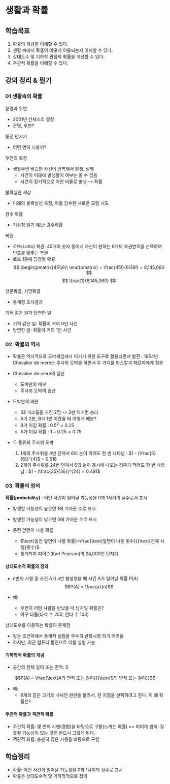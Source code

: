 # 생활과 확률

## 학습목표 

1. 확률의 개념을 이해할 수 있다.
2. 생활 속에서 확률이 어떻게 이용되는지 이해할 수 있다.
3. 상대도수 및 기하학 관점의 확률을 계산할 수 있다.
4. 주관적 확률을 이해할 수 있다.

## 강의 정리 & 필기

### 01 생활속의 확률

운명과 우연
- 2001년 산체스의 결정
  :
- 운명, 우연?

동전 던지기
- 어떤 면이 나올까?

우연의 측정
- 생활주변 비슷한 사건이 반복해서 발생, 실행
  - 사건이 미래에 발생할지 여부는 알 수 없음
  - 사건이 장기적으로 어떤 비율로 발생 -> 확률

불확실한 세상
- 미래의 불확실성 측정, 이를 감수한 새로운 모험 시도

강수 확률
- 기상청 일기 예보: 강수확률

복권
- 로또(Lotto) 복권: 45개의 숫자 중에서 자신이 원하는 6개의 복권번호를 선택하여 번호를 맞추는 복권
- 로또 1등에 당첨될 확률
$$
\begin{pmatrix}45\\6\\ \end{pmatrix} =  \frac{45!}{6!39!} = 8,145,060
$$
$$
\frac{1}{8,145,060}
$$

생존확률, 사망확률
- 통계청 조사결과

기적 같은 일과 당연한 일
- 기적 같은 일: 확률이 거의 0인 사건
- 당연한 일: 확률이 거의 1인 사건

### 02. 확률의 역사

- 확률은 역사적으로 도박게임에서 이기기 위한 도구로 활용되면서 발전
  : 1654년 Chevalier de mere는 주사위 도박을 하면서 두 가지를 파스칼과 페르마에게 질문

- Chevalier de mere의 질문
  - 도박판의 배부
  - 주사위 도박의 승산

- 도박판의 배분
  - 32 피스톨을 가진 2명 -> 3판 이기면 승리
  - A가 2판, B가 1판 이겼을 때 어떻게 배분?
  - B가 이길 확률 : $0.5^2 = 0.25$
  - A가 이길 확률 : $1 - 0.25 = 0.75$

- 두 종류의 주사위 도박
  1) 1개의 주사위를 4번 던져서 6의 눈이 적어도 한 번 나타남
    : $1 - (\frac{5}{6})^{4}$ = 0.518
  2) 2개의 주사위를 24번 던져서 6의 눈이 동시에 나오는 경우가 적어도 한 번 나타남
    : $1 - (\frac{35}{36})^{24} = 0.491$

### 03. 확률의 정의

**확률(probability)** : 어떤 사건이 일어날 가능성을 0과 1사이의 실수로서 표시
- 발생할 가능성이 높으면 1에 가까운 수로 표시
- 발생할 가능성이 낮으면 0에 가까운 수로 표시

- 동전 앞면이 나올 확률
  - $\text{동전 앞면이 나올 확률}=\frac{\text{앞면이 나온 횟수}}{\text{전체 시행}횟수}$
  - 통계학자 피어슨(Karl Pearson)의 24,000번 던지기
  
#### 상대도수적 확률의 정의
- n번의 시행 중 사건 A가 a번 발생했을 때 사건 A가 일어날 확률 $P(A)$
$$P(A) = \frac{a}{n}$$

- 예:
  - 우연히 어떤 사람을 만났을 때 남자일 확률은?
  - 야구 타율(타석 수 250, 안타 수 103)

상대도수를 이용하는 확률의 문제점
- 같은 조건하에서 통계적 실험을 무수히 반복시행 하기 어려움
- 하지만, 최근 컴퓨터 팔전으로 이를 실험 가능

#### 기하학적 확률의 개념

- 공간의 전체 길이 또는 면적: S

$$P(A) = \frac{\text{A의 면적 또는 길이}}{\text{S의 면적 또는 길이}}$$

- 예:
  - 8개의 같은 크기로 나눠진 원판을 돌려서, 한 지점을 선택하려고 한다. 이 떄 확률은?

#### 주관적 확률과 객관적 확률

- 주관적 확률: 몇 번의 시행(경험)을 바탕으로 구함(느끼는 확률)
  => 머피의 법칙: 잘못될 가능성이 있는 것은 반드시 그렇게 된다.
- 객관적 화률: 충분히 많은 시행을 바탕으로 구함

## 학습정리

- 확률: 어떤 사건이 일어날 가능성을 0과 1사이의 실수로 표시
- 확률은 상대도수적 및 기하학적으로 정의